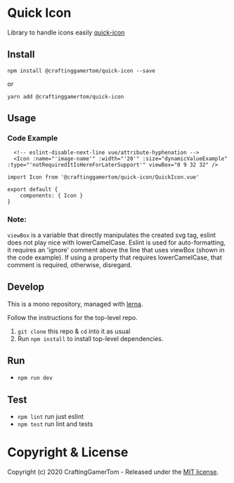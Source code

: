 # Quick Icon

Library to handle icons easily [quick-icon](https://github.com/CraftingGamerTom/webslack)

## Install

`npm install @craftinggamertom/quick-icon --save`

or

`yarn add @craftinggamertom/quick-icon`


## Usage

### Code Example
```
  <!-- eslint-disable-next-line vue/attribute-hyphenation -->
  <Icon :name="'image-name'" :width="'20'" :size="dynamicValueExample" :type="'notRequiredItIsHereForLaterSupport'" viewBox="0 9 32 32" />
```

```
import Icon from '@craftinggamertom/quick-icon/QuickIcon.vue'
 
export default {
    components: { Icon }
}
```

### Note:
`viewBox` is a variable that directly manipulates the created svg tag, eslint does not play nice with lowerCamelCase. Eslint is used for auto-formatting, it requires an 'ignore' comment above the line that uses viewBox (shown in the code example).
If using a property that requires lowerCamelCase, that comment is required, otherwise, disregard.


## Develop

This is a mono repository, managed with [lerna](https://lerna.js.org/).

Follow the instructions for the top-level repo.
1. `git clone` this repo & `cd` into it as usual
2. Run `npm install` to install top-level dependencies.


## Run

- `npm run dev`


## Test

- `npm lint` run just eslint
- `npm test` run lint and tests




# Copyright & License

Copyright (c) 2020 CraftingGamerTom - Released under the [MIT license](LICENSE).
